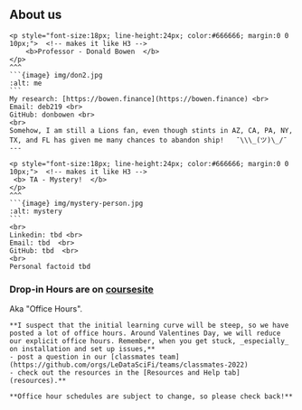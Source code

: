 ## About us
 
````{panels}
<p style="font-size:18px; line-height:24px; color:#666666; margin:0 0 10px;">  <!-- makes it like H3 -->
    <b>Professor - Donald Bowen  </b>
</p>   
^^^
```{image} img/don2.jpg
:alt: me
```
My research: [https://bowen.finance](https://bowen.finance) <br>
Email: deb219 <br>
GitHub: donbowen <br> 
<br>
Somehow, I am still a Lions fan, even though stints in AZ, CA, PA, NY, TX, and FL has given me many chances to abandon ship!   ¯\\\_(ツ)\_/¯
---

<p style="font-size:18px; line-height:24px; color:#666666; margin:0 0 10px;">  <!-- makes it like H3 -->
 <b> TA - Mystery!  </b>
</p>
^^^
```{image} img/mystery-person.jpg
:alt: mystery
```
<br>
Linkedin: tbd <br>
Email: tbd  <br>
GitHub: tbd  <br> 
<br>
Personal factoid tbd
````

### Drop-in Hours are on [coursesite](https://coursesite.lehigh.edu/course/view.php?id=193947)

Aka "Office Hours". 

```{note}  
**I suspect that the initial learning curve will be steep, so we have posted a lot of office hours. Around Valentines Day, we will reduce our explicit office hours. Remember, when you get stuck, _especially_ on installation and set up issues,**
- post a question in our [classmates team](https://github.com/orgs/LeDataSciFi/teams/classmates-2022)
- check out the resources in the [Resources and Help tab](resources).**

**Office hour schedules are subject to change, so please check back!** 
```


